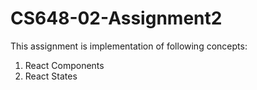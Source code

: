 # CS648-02-Assignment2
 
 This assignment is implementation of following concepts:
 1. React Components
 2. React States
